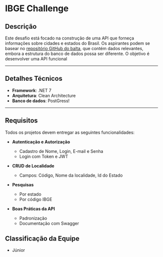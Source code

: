 # IBGE Challenge

## Descrição

Este desafio está focado na construção de uma API que forneça informações sobre cidades e estados do Brasil. Os aspirantes podem se basear no [repositório GitHub do balta](https://github.com/andrebaltieri/ibge), que contém dados relevantes, embora a estrutura do banco de dados possa ser diferente. O objetivo é desenvolver uma API funcional

---

## Detalhes Técnicos

- **Framework**: .NET 7
- **Arquitetura**: Clean Architecture
- **Banco de dados**: PostGress!

---

## Requisitos

Todos os projetos devem entregar as seguintes funcionalidades:

- **Autenticação e Autorização**
  - Cadastro de Nome, Login, E-mail e Senha
  - Login com Token e JWT
  
- **CRUD de Localidade**
  - Campos: Código, Nome da localidade, Id do Estado
  
- **Pesquisas**
  - Por estado
  - Por código IBGE
  
- **Boas Práticas da API**
  - Padronização
  - Documentação com Swagger

## Classificação da Equipe

- Júnior